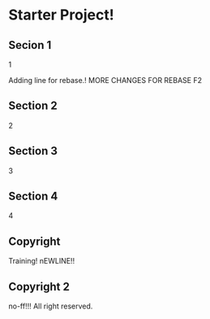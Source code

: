 # Starter Project!

## Secion 1

1

Adding line for rebase.!
MORE CHANGES FOR REBASE F2
## Section 2

2

## Section 3

3

## Section 4

4

## Copyright

Training!
nEWLINE!!

## Copyright 2

no-ff!!!
All right reserved.
